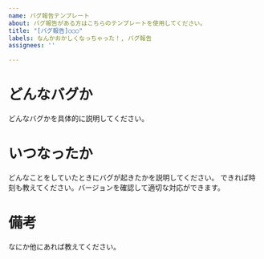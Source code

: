 ```yaml
---
name: バグ報告テンプレート
about: バグ報告がある方はこちらのテンプレートを使用してください。
title: "[バグ報告]○○○"
labels: なんかおかしくなっちゃった！, バグ報告
assignees: ''

---
```


# どんなバグか
どんなバグかを具体的に説明してください。

# いつなったか
どんなことをしていたときにバグが起きたかを説明してください。
できれば時刻も教えてください。バージョンを確認して適切な対応ができます。

# 備考
なにか他にあれば教えてください。
